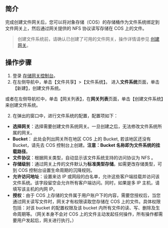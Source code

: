## 简介

完成创建文件网关后，您可以将对象存储（COS）的存储桶作为文件系统绑定到文件网关上，然后通过网关提供的 NFS 协议读写存储在 COS 上的文件。

>创建文件系统前，请确认已创建了可用的文件网关，操作详情请参见 [创建网关](https://intl.cloud.tencent.com/document/product/581/35697)。

## 操作步骤

1. 登录 [存储网关控制台](https://console.cloud.tencent.com/csg)。
2. 在左侧导航中，单击【文件共享】>【文件系统】。 进入**文件系统**页面，单击【新建】，创建文件系统。

或者在左侧导航栏中，单击【网关列表】，在**网关列表**页面，单击【创建文件系统】来创建文件系统。

2. 在弹出的窗口中，进行文件系统的配置，配置项如下：
 - **选择网关**：选择需要创建文件系统网关。一旦创建之后，无法修改文件系统所属的网关。
 - **Bucket**： 此处会列出网关所在地区 COS 上的 Bucket, 若该地区还没有 Bucket，请先去 COS 控制台上创建。**注意：Bucket 名称即为文件系统的挂载路径**。
 - **文件协议**：根据网关类型，自动显示该文件系统支持的访问协议为 NFS 。
 - **存储级别**：通过网关上传的文件默认为**标准类型存储**。如需更改存储类型，可到 COS 控制台设置生命周期的沉降规则。
 - **允许访问地址**：设置来访 IP 或网段的白名单，允许这些客户端挂载并访问该文件系统。该字段留空会允许所有客户端访问。同时，如果是多 IP 主机，请填写该主机的内网 IP。
 - **授权**：由于 COS 上存储的文件属于用户账户下的内容，需要您授权后，当您通过网关读写文件时，网关才有权限读取您存储在 COS 上的文件。具体权限包括：对该 bucket 的配置权限及该 bucket 内所有文件的读、写、删除及生命周期等。（网关本身不会对 COS 上的文件主动发起任何操作，所有操作都需要用户发起后，网关进行执行。）
